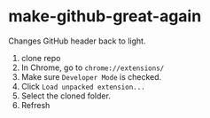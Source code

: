 # make-github-great-again
Changes GitHub header back to light.


1. clone repo
2. In Chrome, go to `chrome://extensions/`
3. Make sure `Developer Mode` is checked.
4. Click `Load unpacked extension...`
5. Select the cloned folder.
6. Refresh
